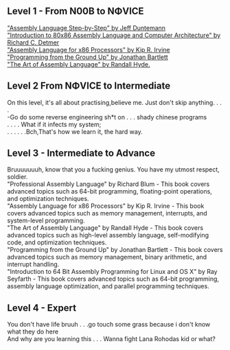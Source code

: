 
## Level 1 - From N00B to NΦVICE
["Assembly Language Step-by-Step" by Jeff Duntemann](https://www.pdfdrive.com/assembly-language-step-by-step-e36755249.html)<br>
["Introduction to 80x86 Assembly Language and Computer Architecture" by Richard C. Detmer](https://jntukucen.ac.in/ebook_files/154.pdf)<br>
["Assembly Language for x86 Processors" by Kip R. Irvine](http://www.nlpir.org/wordpress/wp-content/uploads/2019/03/Assembly.Language.For_.x86.Processors.Kip_.R..Irvine..6ed.Prentice.Hall_.2011www.xuexi111.com_.pdf)<br>
["Programming from the Ground Up" by Jonathan Bartlett](https://download-mirror.savannah.gnu.org/releases/pgubook/ProgrammingGroundUp-1-0-booksize.pdf)<br>
["The Art of Assembly Language" by Randall Hyde.](http://www.staroceans.org/kernel-and-driver/The.Art.of.Assembly.Language.2nd.Edition.pdf)<br>

## Level 2 From NΦVICE to Intermediate
On this level, it's all about practising,believe me. Just don't skip anything. . . . <br>
-Go do some reverse engineering sh*t on . . . shady chinese programs<br>
. . . . What if it infects my system;<br>
. . . . . .Bch,That's how we learn it, the hard way.<br>

## Level 3 - Intermediate to Advance 
Bruuuuuuuh, know that you a fucking genius. You have my utmost respect, soldier.<br>
"Professional Assembly Language" by Richard Blum - This book covers advanced topics such as 64-bit programming, floating-point operations, and optimization techniques.<br>
"Assembly Language for x86 Processors" by Kip R. Irvine - This book covers advanced topics such as memory management, interrupts, and system-level programming.<br>
"The Art of Assembly Language" by Randall Hyde - This book covers advanced topics such as high-level assembly language, self-modifying code, and optimization techniques.<br>
"Programming from the Ground Up" by Jonathan Bartlett - This book covers advanced topics such as memory management, binary arithmetic, and interrupt handling.<br>
"Introduction to 64 Bit Assembly Programming for Linux and OS X" by Ray Seyfarth - This book covers advanced topics such as 64-bit programming, assembly language optimization, and parallel programming techniques.<br>

## Level 4 - Expert
You don't have life bruuh . . .go touch some grass because i don't know what they do here<br>
And why are you learning this . . . Wanna fight Lana Rohodas kid or what?
